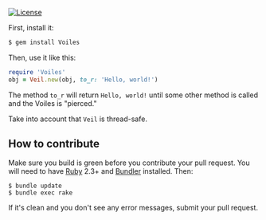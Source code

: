 












[![License](https://img.shields.io/badge/license-MIT-green.svg)](https://github.com/denistreshchev/Voiles/blob/master/LICENSE.txt)

First, install it:

```bash
$ gem install Voiles
```

Then, use it like this:

```ruby
require 'Voiles'
obj = Veil.new(obj, to_r: 'Hello, world!')
```

The method `to_r` will return `Hello, world!` until some other
method is called and the Voiles is "pierced."

Take into account that `Veil` is thread-safe.

## How to contribute


Make sure you build is green before you contribute
your pull request. You will need to have [Ruby](https://www.ruby-lang.org/en/) 2.3+ and
[Bundler](https://bundler.io/) installed. Then:

```
$ bundle update
$ bundle exec rake
```

If it's clean and you don't see any error messages, submit your pull request.
